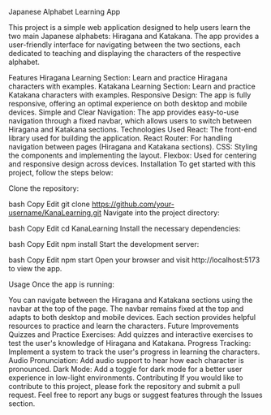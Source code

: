 Japanese Alphabet Learning App

This project is a simple web application designed to help users learn the two main Japanese alphabets: Hiragana and Katakana. The app provides a user-friendly interface for navigating between the two sections, each dedicated to teaching and displaying the characters of the respective alphabet.

Features
Hiragana Learning Section: Learn and practice Hiragana characters with examples.
Katakana Learning Section: Learn and practice Katakana characters with examples.
Responsive Design: The app is fully responsive, offering an optimal experience on both desktop and mobile devices.
Simple and Clear Navigation: The app provides easy-to-use navigation through a fixed navbar, which allows users to switch between Hiragana and Katakana sections.
Technologies Used
React: The front-end library used for building the application.
React Router: For handling navigation between pages (Hiragana and Katakana sections).
CSS: Styling the components and implementing the layout.
Flexbox: Used for centering and responsive design across devices.
Installation
To get started with this project, follow the steps below:

Clone the repository:

bash
Copy
Edit
git clone https://github.com/your-username/KanaLearning.git
Navigate into the project directory:

bash
Copy
Edit
cd KanaLearning
Install the necessary dependencies:

bash
Copy
Edit
npm install
Start the development server:

bash
Copy
Edit
npm start
Open your browser and visit http://localhost:5173 to view the app.

Usage
Once the app is running:

You can navigate between the Hiragana and Katakana sections using the navbar at the top of the page.
The navbar remains fixed at the top and adapts to both desktop and mobile devices.
Each section provides helpful resources to practice and learn the characters.
Future Improvements
Quizzes and Practice Exercises: Add quizzes and interactive exercises to test the user's knowledge of Hiragana and Katakana.
Progress Tracking: Implement a system to track the user's progress in learning the characters.
Audio Pronunciation: Add audio support to hear how each character is pronounced.
Dark Mode: Add a toggle for dark mode for a better user experience in low-light environments.
Contributing
If you would like to contribute to this project, please fork the repository and submit a pull request. Feel free to report any bugs or suggest features through the Issues section.
